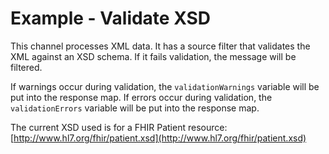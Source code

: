 # Example - Validate XSD
This channel processes XML data. It has a source filter that validates the XML against an XSD schema. If it fails validation, the message will be filtered.

If warnings occur during validation, the `validationWarnings` variable will be put into the response map. If errors occur during validation, the `validationErrors` variable will be put into the response map.

The current XSD used is for a FHIR Patient resource: [http://www.hl7.org/fhir/patient.xsd](http://www.hl7.org/fhir/patient.xsd)